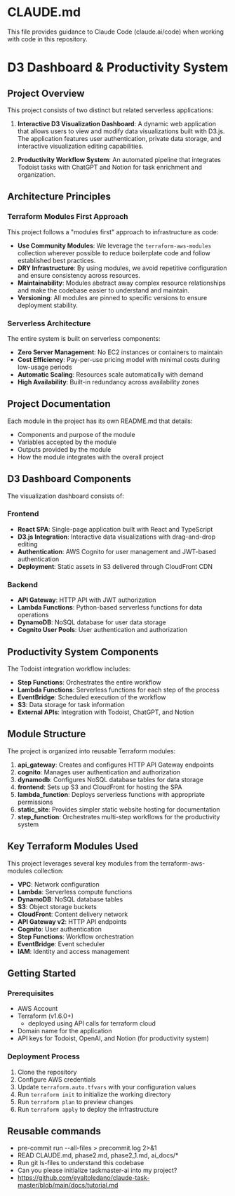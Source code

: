 # CLAUDE.md

This file provides guidance to Claude Code (claude.ai/code) when working with code in this repository.

# D3 Dashboard & Productivity System

## Project Overview

This project consists of two distinct but related serverless applications:

1. **Interactive D3 Visualization Dashboard**: A dynamic web application that allows users to view and modify data visualizations built with D3.js. The application features user authentication, private data storage, and interactive visualization editing capabilities.

2. **Productivity Workflow System**: An automated pipeline that integrates Todoist tasks with ChatGPT and Notion for task enrichment and organization.

## Architecture Principles

### Terraform Modules First Approach

This project follows a "modules first" approach to infrastructure as code:

- **Use Community Modules**: We leverage the `terraform-aws-modules` collection wherever possible to reduce boilerplate code and follow established best practices.
- **DRY Infrastructure**: By using modules, we avoid repetitive configuration and ensure consistency across resources.
- **Maintainability**: Modules abstract away complex resource relationships and make the codebase easier to understand and maintain.
- **Versioning**: All modules are pinned to specific versions to ensure deployment stability.

### Serverless Architecture

The entire system is built on serverless components:

- **Zero Server Management**: No EC2 instances or containers to maintain
- **Cost Efficiency**: Pay-per-use pricing model with minimal costs during low-usage periods
- **Automatic Scaling**: Resources scale automatically with demand
- **High Availability**: Built-in redundancy across availability zones

## Project Documentation

Each module in the project has its own README.md that details:
- Components and purpose of the module
- Variables accepted by the module
- Outputs provided by the module
- How the module integrates with the overall project

## D3 Dashboard Components

The visualization dashboard consists of:

### Frontend
- **React SPA**: Single-page application built with React and TypeScript
- **D3.js Integration**: Interactive data visualizations with drag-and-drop editing
- **Authentication**: AWS Cognito for user management and JWT-based authentication
- **Deployment**: Static assets in S3 delivered through CloudFront CDN

### Backend
- **API Gateway**: HTTP API with JWT authorization
- **Lambda Functions**: Python-based serverless functions for data operations
- **DynamoDB**: NoSQL database for user data storage
- **Cognito User Pools**: User authentication and authorization

## Productivity System Components

The Todoist integration workflow includes:

- **Step Functions**: Orchestrates the entire workflow
- **Lambda Functions**: Serverless functions for each step of the process
- **EventBridge**: Scheduled execution of the workflow
- **S3**: Data storage for task information
- **External APIs**: Integration with Todoist, ChatGPT, and Notion

## Module Structure

The project is organized into reusable Terraform modules:

1. **api_gateway**: Creates and configures HTTP API Gateway endpoints
2. **cognito**: Manages user authentication and authorization
3. **dynamodb**: Configures NoSQL database tables for data storage
4. **frontend**: Sets up S3 and CloudFront for hosting the SPA
5. **lambda_function**: Deploys serverless functions with appropriate permissions
6. **static_site**: Provides simpler static website hosting for documentation
7. **step_function**: Orchestrates multi-step workflows for the productivity system

## Key Terraform Modules Used

This project leverages several key modules from the terraform-aws-modules collection:

- **VPC**: Network configuration
- **Lambda**: Serverless compute functions
- **DynamoDB**: NoSQL database tables
- **S3**: Object storage buckets
- **CloudFront**: Content delivery network
- **API Gateway v2**: HTTP API endpoints
- **Cognito**: User authentication
- **Step Functions**: Workflow orchestration
- **EventBridge**: Event scheduler
- **IAM**: Identity and access management

## Getting Started

### Prerequisites

- AWS Account
- Terraform (v1.6.0+)
  - deployed using API calls for terraform cloud
- Domain name for the application
- API keys for Todoist, OpenAI, and Notion (for productivity system)

### Deployment Process

1. Clone the repository
2. Configure AWS credentials
3. Update `terraform.auto.tfvars` with your configuration values
4. Run `terraform init` to initialize the working directory
5. Run `terraform plan` to preview changes
6. Run `terraform apply` to deploy the infrastructure

## Reusable commands

- pre-commit run --all-files > precommit.log 2>&1
- READ CLAUDE.md, phase2.md, phase2_1.md, ai_docs/*
- Run git ls-files to understand this codebase
- Can you please initialize taskmaster-ai into my project?
- https://github.com/eyaltoledano/claude-task-master/blob/main/docs/tutorial.md
